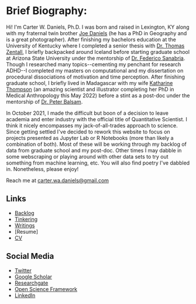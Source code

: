 # Brief Biography:

Hi! I'm Carter W. Daniels, Ph.D. I was born and raised in Lexington, KY along with my fraternal twin brother [Joe Daniels](https://www.joeadaniels.com/?fbclid=IwAR0GLdCzlIzDi4W49y7MdAPdjK7QAWvLSe8i03U4FeSQC6URh5mh-xYd-2U) (he has a PhD in Geography and is a great photographer). After finishing my bachelors education at the University of Kentucky where I completed a senior thesis with [Dr. Thomas Zentall](https://psychology.as.uky.edu/users/zentall), I briefly backpacked around Iceland before starting graduate school at Arizona State University under the mentorship of [Dr. Federico Sanabria](https://psychology.asu.edu/research/labs/basic-behavioral-processes-lab-sanabria). Though I researched many topics--cementing my penchant for research ADHD--I completed my masters on computational and my dissertation on procedural dissociations of motivation and time perception. After finishing graduate school, I briefly lived in Madagascar with my wife [Katharine Thompson](https://kateetthompson.wixsite.com/mysite) (an amazing scientist and illustrator completing her PhD in Medical Anthropology this May 2022) before a stint as a post-doc under the mentorship of [Dr. Peter Balsam](http://dept.psych.columbia.edu/balsam/). 

In October 2021, I made the difficult but boon of a decision to leave academia and enter industry with the official title of Quantitative Scientist. I think it nicely encompasses my jack-of-all-trades approach to science. Since getting settled I've decided to rework this website to focus on projects presented as Jupyter Lab or R Notebooks (more than likely a combination of both). Most of these will be working through my backlog of data from graduate school and my post-doc. Other times I may dabble in some webscraping or playing around with other data sets to try out something from machine learning, etc. You will also find poetry I've dabbled in. Nonetheless, please enjoy!

Reach me at carter.wa.daniels@gmail.com

## Links

* [Backlog](backlog.md)
* [Tinkering](tinkering.md)
* [Writings](writing.md)
* [Resume]
* [CV](https://www.dropbox.com/s/maxim4tg395hzhd/Daniels_CV_2022.pdf?dl=0)


## Social Media

* [Twitter](https://twitter.com/cwdanielsRW)
* [Google Scholar](https://scholar.google.com/citations?user=BTGMcAoAAAAJ&hl=en&oi=ao)
* [Researchgate](https://www.researchgate.net/profile/Carter_Daniels)
* [Open Science Framework](https://osf.io/rvbd6/)
* [LinkedIn](https://www.linkedin.com/in/carter-daniels-8b516b208)

